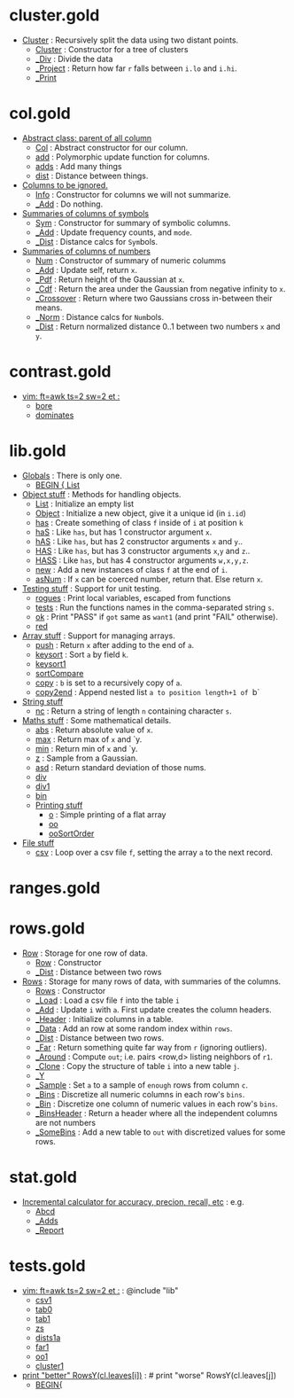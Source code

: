 
#  cluster.gold
  - [Cluster](cluster.md#cluster) : Recursively split the data using two distant points.
    - [Cluster](cluster.md#cluster) : Constructor for a tree of clusters
    - [_Div](cluster.md#_div) : Divide the data 
    - [_Project](cluster.md#_project) : Return how far `r` falls between `i.lo` and `i.hi`. 
    - [_Print](cluster.md#_print)

#  col.gold
  - [Abstract class: parent of all column](col.md#abstract-class-parent-of-all-column)
    - [Col](col.md#col) : Abstract constructor for our column.
    - [add](col.md#add) : Polymorphic update function for columns.
    - [adds](col.md#adds) : Add many things
    - [dist](col.md#dist) : Distance between things.
  - [Columns to be ignored.](col.md#columns-to-be-ignored)
    - [Info](col.md#info) : Constructor for columns we will not summarize. 
    - [_Add](col.md#_add) : Do nothing.
  - [Summaries of columns of symbols](col.md#summaries-of-columns-of-symbols)
    - [Sym](col.md#sym) : Constructor for summary of symbolic columns.
    - [_Add](col.md#_add) : Update frequency counts, and `mode`.
    - [_Dist](col.md#_dist) : Distance calcs for `Sym`bols.
  - [Summaries of columns of numbers](col.md#summaries-of-columns-of-numbers)
    - [Num](col.md#num) : Constructor of summary of numeric columms
    - [_Add](col.md#_add) : Update self, return `x`.
    - [_Pdf](col.md#_pdf) : Return height of the Gaussian at `x`.
    - [_Cdf](col.md#_cdf) : Return the area under the Gaussian from negative infinity to `x`.
    - [_Crossover](col.md#_crossover) : Return where two Gaussians cross in-between their means.
    - [_Norm](col.md#_norm) : Distance calcs for `Num`bols.
    - [_Dist](col.md#_dist) : Return normalized distance 0..1 between two numbers `x` and `y`.

#  contrast.gold
- [vim: ft=awk ts=2 sw=2 et :](contrast.md#vim-ftawk-ts2-sw2-et-)
  - [bore](contrast.md#bore)
  - [dominates](contrast.md#dominates)

#  lib.gold
  - [Globals](lib.md#globals) : There is only one.
    - [BEGIN { List](lib.md#begin--list)
  - [Object stuff](lib.md#object-stuff) : Methods for handling objects.
    - [List](lib.md#list) : Initialize an empty list
    - [Object](lib.md#object) : Initialize a new object, give it a unique id (in `i.id`)
    - [has](lib.md#has) : Create something of class `f` inside of `i` at position `k`
    - [haS](lib.md#has) : Like `has`, but has 1 constructor argument `x`.
    - [hAS](lib.md#has) : Like `has`, but has 2 constructor arguments `x` and `y`..
    - [HAS](lib.md#has) : Like `has`, but has 3 constructor arguments `x`,`y` and `z`..
    - [HASS](lib.md#hass) : Like `has`, but has 4 constructor arguments `w,x,y,z`.
    - [new](lib.md#new) : Add a new instances of class `f` at the end of `i`.
    - [asNum](lib.md#asnum) : If `x` can be coerced number, return that. Else return `x`.
  - [Testing stuff](lib.md#testing-stuff) : Support for unit testing.
    - [rogues](lib.md#rogues) : Print local variables, escaped from functions
    - [tests](lib.md#tests) : Run the functions names in the comma-separated string `s`.
    - [ok](lib.md#ok) : Print "PASS" if `got` same as `want1` (and print "FAIL" otherwise).
    - [red](lib.md#red)
  - [Array stuff](lib.md#array-stuff) : Support for managing arrays.
    - [push](lib.md#push) : Return `x` after adding to the end of `a`.
    - [keysort](lib.md#keysort) : Sort `a` by field `k`.
    - [keysort1](lib.md#keysort1)
    - [sortCompare](lib.md#sortcompare)
    - [copy](lib.md#copy) : `b` is set to a recursively copy of `a`.
    - [copy2end](lib.md#copy2end) : Append nested list `a to position length+1 of `b`
  - [String stuff](lib.md#string-stuff)
    - [nc](lib.md#nc) : Return a string of length `n` containing character `s`.
  - [Maths stuff](lib.md#maths-stuff) : Some mathematical details.
    - [abs](lib.md#abs) : Return absolute value of `x`.
    - [max](lib.md#max) : Return max of `x` and `y.
    - [min](lib.md#min) : Return min of `x` and `y.
    - [z](lib.md#z) : Sample from a Gaussian.
    - [asd](lib.md#asd) : Return standard deviation of those nums.
    - [div](lib.md#div)
    - [div1](lib.md#div1)
    - [bin](lib.md#bin)
    - [Printing stuff](lib.md#printing-stuff)
      - [o](lib.md#o) : Simple printing of a flat array
      - [oo](lib.md#oo)
      - [ooSortOrder](lib.md#oosortorder)
  - [File stuff](lib.md#file-stuff)
    - [csv](lib.md#csv) : Loop over a csv file `f`, setting the array `a` to the next record.

#  ranges.gold

#  rows.gold
  - [Row](rows.md#row) : Storage for one row of data.
    - [Row](rows.md#row) : Constructor
    - [_Dist](rows.md#_dist) : Distance between two rows
  - [Rows](rows.md#rows) : Storage for many rows of data, with summaries of the columns.
    - [Rows](rows.md#rows) : Constructor
    - [_Load](rows.md#_load) : Load a csv file `f` into the table `i`
    - [_Add](rows.md#_add) : Update `i` with `a`. First update creates the column headers.
    - [_Header](rows.md#_header) : Initialize columns in a table.
    - [_Data](rows.md#_data) : Add an row at some random index within `rows`.
    - [_Dist](rows.md#_dist) : Distance between two rows.
    - [_Far](rows.md#_far) : Return something quite far way from `r` (ignoring outliers).
    - [_Around](rows.md#_around) : Compute `out`; i.e.  pairs <row,d> listing neighbors of `r1`.
    - [_Clone](rows.md#_clone) : Copy the structure of table `i` into a new table `j`.
    - [_Y](rows.md#_y)
    - [_Sample](rows.md#_sample) : Set `a` to a sample of `enough` rows from column `c`.
    - [_Bins](rows.md#_bins) : Discretize all numeric columns in each row's `bins`.
    - [_Bin](rows.md#_bin) : Discretize one column of numeric values in each row's `bins`.
    - [_BinsHeader](rows.md#_binsheader) : Return a header where all the independent columns are not numbers
    - [_SomeBins](rows.md#_somebins) : Add a new table to `out` with discretized values for some rows. 

#  stat.gold
- [Incremental calculator for accuracy, precion, recall, etc](stat.md#incremental-calculator-for-accuracy-precion-recall-etc) : e.g.
  - [Abcd](stat.md#abcd)
  - [_Adds](stat.md#_adds)
  - [_Report](stat.md#_report)

#  tests.gold
- [vim: ft=awk ts=2 sw=2 et :](tests.md#vim-ftawk-ts2-sw2-et-) : @include "lib"
  - [csv1](tests.md#csv1)
  - [tab0](tests.md#tab0)
  - [tab1](tests.md#tab1)
  - [zs](tests.md#zs)
  - [dists1a](tests.md#dists1a)
  - [far1](tests.md#far1)
  - [oo1](tests.md#oo1)
  - [cluster1](tests.md#cluster1)
- [print "better" RowsY(cl.leaves[i])](tests.md#print-better-rowsyclleavesi) :  #          print "worse"  RowsY(cl.leaves[j])
  - [BEGIN{](tests.md#begin)
